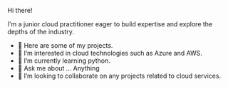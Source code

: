 Hi there!

I'm a junior cloud practitioner eager to build expertise and explore the depths of the industry.
- 👋 Here are some of my projects. 
- 👀 I’m interested in cloud technologies such as Azure and AWS.
- 🌱 I’m currently learning python. 
- 💬 Ask me about ... Anything
- 💞️ I’m looking to collaborate on any projects related to cloud services.

